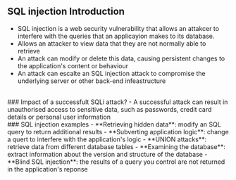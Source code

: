 ## SQL injection Introduction 

- SQL injection is a web security vulnerability that allows an attakcer to interfere with the queries that an applicayion makes to its database.
- Allows an attacker to view data that they are not normally able to retrieve
- An attack can modify or delete this data, causing persistent changes to the application's content or behaviour 
- An attack can escalte an SQL injection attack to compromise the underlying server or other back-end infeastructure
</br>
### Impact of a successfult SQLi attack? 
- A successful attack can result in unauthorised access to sensitive data, such as passwords, credit card details or personal user information 
</br>
### SQL injection examples
- **Retrieving hidden data**: modify an SQL query to return additional results  
- **Subverting application logic**: change a quert to interfere with the application's logic 
- **UNION attacks**: retrieve data from different database tables 
- **Examining the database**: extract information about the version and structure of the database 
- **Blind SQL injection**: the results of a query you control are not returned in the application's reponse 
